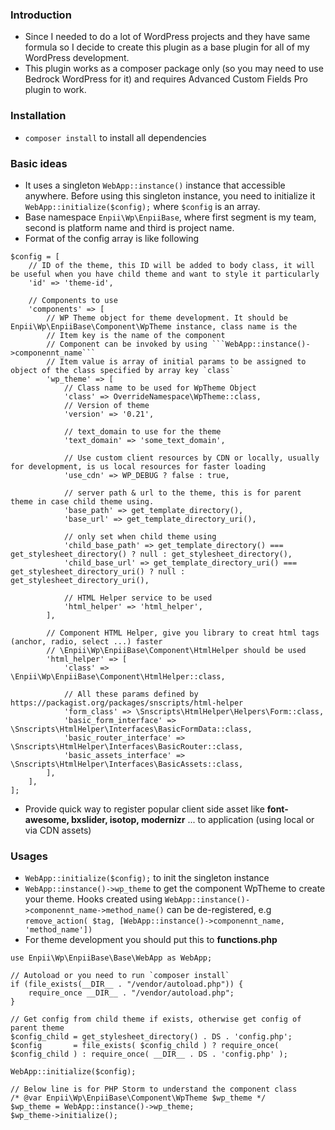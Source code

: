 ### Introduction
- Since I needed to do a lot of WordPress projects and they have same formula so I decide to create this plugin as a base plugin for all of my WordPress development.
- This plugin works as a composer package only (so you may need to use Bedrock WordPress for it) and requires Advanced Custom Fields Pro plugin to work.

### Installation
- ```composer install``` to install all dependencies

### Basic ideas
- It uses a singleton ```WebApp::instance()``` instance that accessible anywhere. Before using this singleton instance, you need to initialize it ```WebApp::initialize($config);``` where `$config` is an array.
- Base namespace `Enpii\Wp\EnpiiBase`, where first segment is my team, second is platform name and third is project name.
- Format of the config array is like following
```$xslt
$config = [
    // ID of the theme, this ID will be added to body class, it will be useful when you have child theme and want to style it particularly
	'id' => 'theme-id',
	
	// Components to use
	'components' => [
	    // WP Theme object for theme development. It should be Enpii\Wp\EnpiiBase\Component\WpTheme instance, class name is the 
	    // Item key is the name of the component
	    // Component can be invoked by using ```WebApp::instance()->componennt_name```
	    // Item value is array of initial params to be assigned to object of the class specified by array key `class` 
		'wp_theme' => [
		    // Class name to be used for WpTheme Object
			'class' => OverrideNamespace\WpTheme::class,
			// Version of theme
			'version' => '0.21',
			
			// text_domain to use for the theme
			'text_domain' => 'some_text_domain',
			
			// Use custom client resources by CDN or locally, usually for development, is us local resources for faster loading
			'use_cdn' => WP_DEBUG ? false : true,
			
			// server path & url to the theme, this is for parent theme in case child theme using. 
			'base_path' => get_template_directory(),
			'base_url' => get_template_directory_uri(),

			// only set when child theme using
			'child_base_path' => get_template_directory() === get_stylesheet_directory() ? null : get_stylesheet_directory(),
			'child_base_url' => get_template_directory_uri() === get_stylesheet_directory_uri() ? null : get_stylesheet_directory_uri(),

            // HTML Helper service to be used
			'html_helper' => 'html_helper',
		],
		
		// Component HTML Helper, give you library to creat html tags (anchor, radio, select ...) faster
		// \Enpii\Wp\EnpiiBase\Component\HtmlHelper should be used
		'html_helper' => [
			'class' => \Enpii\Wp\EnpiiBase\Component\HtmlHelper::class,
			
			// All these params defined by https://packagist.org/packages/snscripts/html-helper 
			'form_class' => \Snscripts\HtmlHelper\Helpers\Form::class,
			'basic_form_interface' => \Snscripts\HtmlHelper\Interfaces\BasicFormData::class,
			'basic_router_interface' => \Snscripts\HtmlHelper\Interfaces\BasicRouter::class,
			'basic_assets_interface' => \Snscripts\HtmlHelper\Interfaces\BasicAssets::class,
		],
	],
];
```
- Provide quick way to register popular client side asset like **font-awesome, bxslider, isotop, modernizr** ... to application (using local or via CDN assets)

### Usages
- ```WebApp::initialize($config);``` to init the singleton instance
- ```WebApp::instance()->wp_theme``` to get the component WpTheme to create your theme. Hooks created using ```WebApp::instance()->componennt_name->method_name()``` can be de-registered, e.g ```remove_action( $tag, [WebApp::instance()->componennt_name, 'method_name'])```
- For theme development you should put this to **functions.php**
```$xslt
use Enpii\Wp\EnpiiBase\Base\WebApp as WebApp;

// Autoload or you need to run `composer install`
if (file_exists(__DIR__ . "/vendor/autoload.php")) {
	require_once __DIR__ . "/vendor/autoload.php";
}

// Get config from child theme if exists, otherwise get config of parent theme
$config_child = get_stylesheet_directory() . DS . 'config.php';
$config       = file_exists( $config_child ) ? require_once( $config_child ) : require_once( __DIR__ . DS . 'config.php' );

WebApp::initialize($config);

// Below line is for PHP Storm to understand the component class 
/* @var Enpii\Wp\EnpiiBase\Component\WpTheme $wp_theme */
$wp_theme = WebApp::instance()->wp_theme;
$wp_theme->initialize();
```